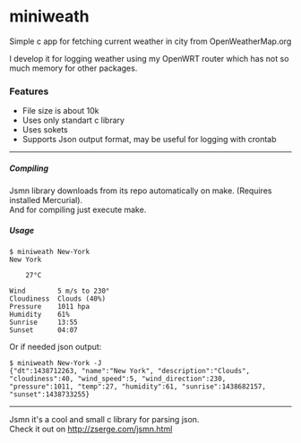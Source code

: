 # miniweath
Simple c app for fetching current weather in city from OpenWeatherMap.org  
  
I develop it for logging weather using my OpenWRT router which has not so much memory for other packages.  

### Features
+ File size is about 10k
+ Uses only standart c library
+ Uses sokets
+ Supports Json output format, may be useful for logging with crontab  
  
---
##### Compiling
Jsmn library downloads from its repo automatically on make. (Requires installed Mercurial).  
And for compiling just execute make.  

##### Usage
```
$ miniweath New-York
New York

    27°C

Wind        5 m/s to 230°
Cloudiness  Clouds (40%)
Pressure    1011 hpa
Humidity    61%
Sunrise     13:55
Sunset      04:07
```
  
Or if needed json output:
```
$ miniweath New-York -J
{"dt":1438712263, "name":"New York", "description":"Clouds", "cloudiness":40, "wind_speed":5, "wind_direction":230, "pressure":1011, "temp":27, "humidity":61, "sunrise":1438682157, "sunset":1438733255}
```
---
Jsmn it's a cool and small c library for parsing json.  
Check it out on http://zserge.com/jsmn.html
